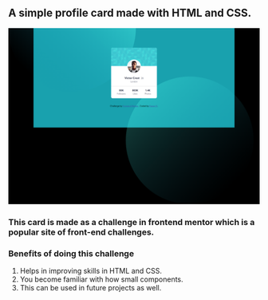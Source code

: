 ## A simple profile card made with HTML and CSS.

<img src ="preview.png" alt="Preview Image" >

### This card is made as a challenge in frontend mentor which is a popular site of front-end challenges.

### Benefits of doing this challenge

1. Helps in improving skills in HTML and CSS.
2. You become familiar with how small components.
3. This can be used in future projects as well.
